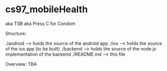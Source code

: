 cs97_mobileHealth
=================

aka TSB aka Press C for Condom 

Structure:

   ./android   --> holds the source of the android app
   ./ios       --> holds the source of the ios app (to be built)
   ./backend   --> holds the source of the node.js implementation of the backend
   ./README.md --> this file
   
   

Overview:
  TBA
  
  

